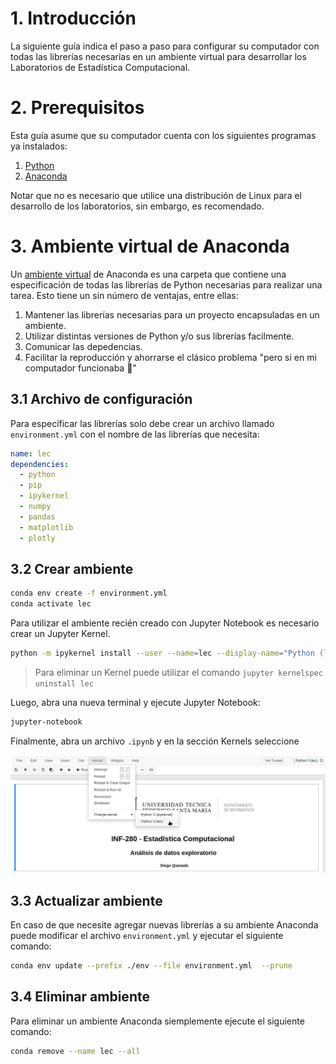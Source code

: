 # 1. Introducción

La siguiente guía indica el paso a paso para configurar su computador con todas las librerías necesarias en un ambiente virtual para desarrollar los Laboratorios de Estadística Computacional.

# 2. Prerequisitos

Esta guía asume que su computador cuenta con los siguientes programas ya instalados:

1. [Python](https://www.python.org/downloads/)
2. [Anaconda](https://docs.anaconda.com/anaconda/install/index.html)

Notar que no es necesario que utilice una distribución de Linux para el desarrollo de los laboratorios, sin embargo, es recomendado.

# 3. Ambiente virtual de Anaconda

Un [ambiente virtual](https://docs.conda.io/projects/conda/en/latest/user-guide/tasks/manage-environments.html#creating-an-environment-from-an-environment-yml-file) de Anaconda es una carpeta que contiene una especificación de todas las librerías de Python necesarias para realizar una tarea. Esto tiene un sin número de ventajas, entre ellas:
1. Mantener las librerías necesarias para un proyecto encapsuladas en un ambiente.
2. Utilizar distintas versiones de Python y/o sus librerías facilmente.
3. Comunicar las depedencias.
4. Facilitar la reproducción y ahorrarse el clásico problema "pero si en mi computador funcionaba :thinking:"

## 3.1 Archivo de configuración

Para especificar las librerías solo debe crear un archivo llamado ``environment.yml`` con el nombre de las librerías que necesita:

```yml
name: lec
dependencies:
  - python
  - pip
  - ipykernel
  - numpy
  - pandas
  - matplotlib
  - plotly
```

## 3.2 Crear ambiente

```bash
conda env create -f environment.yml
conda activate lec
```

Para utilizar el ambiente recién creado con Jupyter Notebook es necesario crear un Jupyter Kernel.

```bash
python -m ipykernel install --user --name=lec --display-name="Python (lec)"
```

> Para eliminar un Kernel puede utilizar el comando ``jupyter kernelspec uninstall lec``

Luego, abra una nueva terminal y ejecute Jupyter Notebook:

```bash
jupyter-notebook
```

Finalmente, abra un archivo ``.ipynb`` y en la sección Kernels seleccione 

![h:300 w:500](./images/jupyter.png)


## 3.3 Actualizar ambiente

En caso de que necesite agregar nuevas librerías a su ambiente Anaconda puede modificar el archivo ``environment.yml`` y ejecutar el siguiente comando:

```bash
conda env update --prefix ./env --file environment.yml  --prune
```

## 3.4 Eliminar ambiente

Para eliminar un ambiente Anaconda siemplemente ejecute el siguiente comando:

```bash
conda remove --name lec --all
```